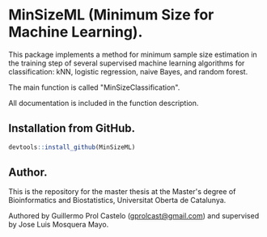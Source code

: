 # MinSizeML (Minimum Size for Machine Learning).

This package implements a method for minimum sample size estimation in the training
step of several supervised machine learning algorithms for classification: kNN, 
logistic regression, naive Bayes, and random forest.

The main function is called "MinSizeClassification".

All documentation is included in the function description.

## Installation from GitHub.

```r
devtools::install_github(MinSizeML)
```

## Author.

This is the repository for the master thesis at the Master's degree of Bioinformatics and Biostatistics, Universitat Oberta de Catalunya.

Authored by Guillermo Prol Castelo (gprolcast@gmail.com) and supervised by Jose Luis Mosquera Mayo.